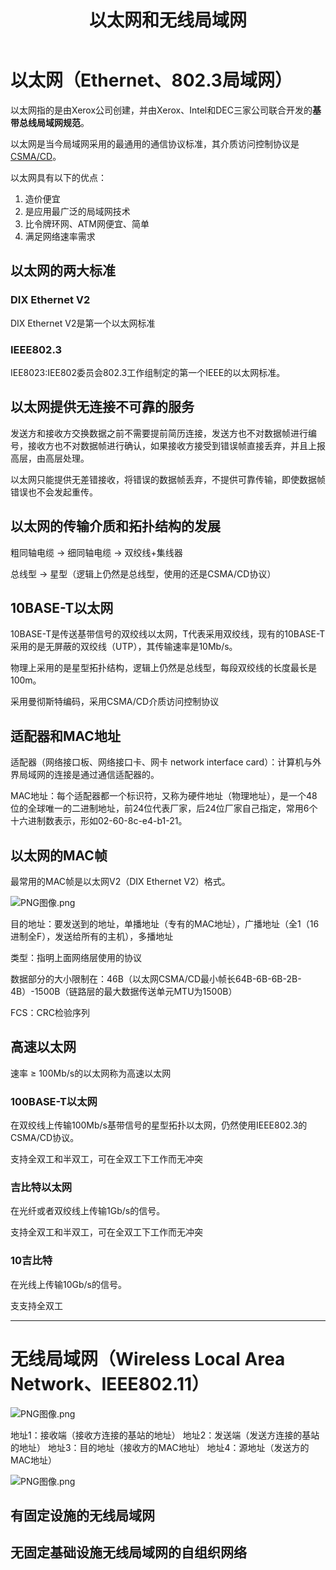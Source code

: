 ﻿---
title: '以太网和无线局域网'
tags: ['计算机网络','以太网','局域网','WLAN']
---
# 以太网（Ethernet、802.3局域网）

以太网指的是由Xerox公司创建，并由Xerox、Intel和DEC三家公司联合开发的**基带总线局域网规范**。

以太网是当今局域网采用的最通用的通信协议标准，其介质访问控制协议是<a href="./2020-08-08-介质划分和信道访问控制">CSMA/CD</a>。

以太网具有以下的优点：

1. 造价便宜
2. 是应用最广泛的局域网技术
3. 比令牌环网、ATM网便宜、简单
4. 满足网络速率需求

## 以太网的两大标准

### DIX Ethernet V2

DIX Ethernet V2是第一个以太网标准

### IEEE802.3

IEE8023:IEE802委员会802.3工作组制定的第一个IEEE的以太网标准。

## 以太网提供无连接不可靠的服务

发送方和接收方交换数据之前不需要提前简历连接，发送方也不对数据帧进行编号，接收方也不对数据帧进行确认，如果接收方接受到错误帧直接丢弃，并且上报高层，由高层处理。

以太网只能提供无差错接收，将错误的数据帧丢弃，不提供可靠传输，即使数据帧错误也不会发起重传。

## 以太网的传输介质和拓扑结构的发展

粗同轴电缆  $\rightarrow$  细同轴电缆  $\rightarrow$  双绞线+集线器

总线型  $\rightarrow$  星型（逻辑上仍然是总线型，使用的还是CSMA/CD协议）

## 10BASE-T以太网

10BASE-T是传送基带信号的双绞线以太网，T代表采用双绞线，现有的10BASE-T采用的是无屏蔽的双绞线（UTP），其传输速率是10Mb/s。

物理上采用的是星型拓扑结构，逻辑上仍然是总线型，每段双绞线的长度最长是100m。

采用曼彻斯特编码，采用CSMA/CD介质访问控制协议

## 适配器和MAC地址

适配器（网络接口板、网络接口卡、网卡 network interface card）：计算机与外界局域网的连接是通过通信适配器的。

MAC地址：每个适配器都一个标识符，又称为硬件地址（物理地址），是一个48位的全球唯一的二进制地址，前24位代表厂家，后24位厂家自己指定，常用6个十六进制数表示，形如02-60-8c-e4-b1-21。

## 以太网的MAC帧

最常用的MAC帧是以太网V2（DIX Ethernet V2）格式。

![PNG图像.png](https://i.loli.net/2020/08/10/sfE9GClc4Rez7gx.png)

目的地址：要发送到的地址，单播地址（专有的MAC地址），广播地址（全1（16进制全F），发送给所有的主机），多播地址

类型：指明上面网络层使用的协议

数据部分的大小限制在：46B（以太网CSMA/CD最小帧长64B-6B-6B-2B-4B）-1500B（链路层的最大数据传送单元MTU为1500B）

FCS：CRC检验序列

## 高速以太网

速率  $\geq$  100Mb/s的以太网称为高速以太网

### 100BASE-T以太网

在双绞线上传输100Mb/s基带信号的星型拓扑以太网，仍然使用IEEE802.3的CSMA/CD协议。

支持全双工和半双工，可在全双工下工作而无冲突

### 吉比特以太网

在光纤或者双绞线上传输1Gb/s的信号。

支持全双工和半双工，可在全双工下工作而无冲突

### 10吉比特

在光线上传输10Gb/s的信号。

支支持全双工

*****

# 无线局域网（Wireless Local Area Network、IEEE802.11）

![PNG图像.png](https://i.loli.net/2020/08/10/ZmCoK35swWJfdnM.png)

地址1：接收端（接收方连接的基站的地址）
地址2：发送端（发送方连接的基站的地址）
地址3：目的地址（接收方的MAC地址）
地址4：源地址（发送方的MAC地址）

![PNG图像.png](https://i.loli.net/2020/08/10/jp39rlUEkJnA256.png)

## 有固定设施的无线局域网

## 无固定基础设施无线局域网的自组织网络
